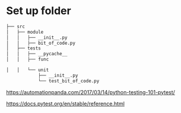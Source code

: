 # Set up folder


```bash
├── src
│   ├── module
│   │   ├── __init__.py
│   │   ├── bit_of_code.py
│   ├── tests
│   │   ├── __pycache__
│   │   ├── func

│   │   └── unit
            ├── __init__.py
            └── test_bit_of_code.py
```

https://automationpanda.com/2017/03/14/python-testing-101-pytest/

https://docs.pytest.org/en/stable/reference.html